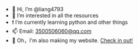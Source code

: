 - 👋 Hi, I’m @liang4793
- 👀 I’m interested in all the resources
- ❗ I’m currently learning python and other things
- 📫 Email: <3500506060@qq.com>
- 🔗 Oh，I'm also making my website. <a href="https://liang4793.github.io/" target="_blank">Check in out!</a>

<!---
Yang2008-py/Yang2008-py is a ✨ special ✨ repository because its `README.md` (this file) appears on your GitHub profile.
You can click the Preview link to take a look at your changes.
--->
